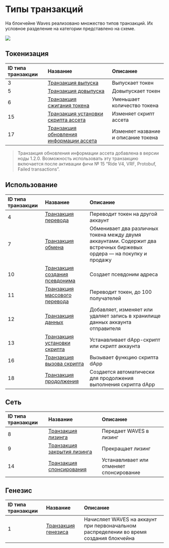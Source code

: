 # Типы транзакций

На блокчейне Waves реализовано множество типов транзакций. Их условное разделение на категории представлено на схеме.

![](./_assets/types.png)

## Токенизация

| ID типа транзакции | Название | Описание |
| :--- | :--- | :--- |
| 3 | [Транзакция выпуска](/ru/blockchain/transaction-type/issue-transaction) | Выпускает токен |
| 5 | [Транзакция довыпуска](/ru/blockchain/transaction-type/reissue-transaction) | Довыпускает токен |
| 6 | [Транзакция сжигания токена](/ru/blockchain/transaction-type/burn-transaction) | Уменьшает количество токена |
| 15 | [Транзакция установки скрипта ассета](/ru/blockchain/transaction-type/set-asset-script-transaction) | Изменяет скрипт ассета |
| 17 | [Транзакция обновления информации ассета](/ru/blockchain/transaction-type/update-asset-info-transaction) | Изменяет название и описание токена |

> Транзакция обновления информации ассета добавлена в версии ноды 1.2.0. Возможность использовать эту транзакцию включается после активации фичи №&nbsp;15 “Ride V4, VRF, Protobuf, Failed transactions”.

## Использование

| ID типа транзакции | Название | Описание |
| :--- | :--- | :--- |
| 4 | [Транзакция перевода](/ru/blockchain/transaction-type/transfer-transaction) | Переводит токен на другой аккаунт |
| 7 | [Транзакция обмена](/ru/blockchain/transaction-type/exchange-transaction) | Обменивает два различных токена между двумя аккаунтами. Содержит два встречных биржевых ордера — на покупку и продажу |
| 10 | [Транзакция создания псевдонима](/ru/blockchain/transaction-type/create-alias-transaction) | Создает псевдоним адреса |
| 11 | [Транзакция массового перевода](/ru/blockchain/transaction-type/mass-transfer-transaction) | Переводит токен, до 100 получателей |
| 12 | [Транзакция данных](/ru/blockchain/transaction-type/data-transaction) | Добавляет, изменяет или удаляет запись в хранилище данных аккаунта отправителя |
| 13 | [Транзакция установки скрипта](/ru/blockchain/transaction-type/set-script-transaction) | Устанавливает dApp-скрипт или скрипт аккаунта |
| 16 | [Транзакция вызова скрипта](/ru/blockchain/transaction-type/invoke-script-transaction) | Вызывает функцию скрипта dApp |
| 18 | [Транзакция продолжения](/ru/blockchain/transaction-type/continuation-transaction) | Создается автоматически для продолжения выполнения скрипта dApp |

## Сеть

| ID типа транзакции | Название | Описание |
| :--- | :--- | :--- |
| 8 | [Транзакция лизинга](/ru/blockchain/transaction-type/lease-transaction) | Передает WAVES в лизинг |
| 9 | [Транзакция закрытия лизинга](/ru/blockchain/transaction-type/lease-cancel-transaction) | Прекращает лизинг |
| 14 | [Транзакция спонсирования](/ru/blockchain/transaction-type/sponsor-fee-transaction) | Устанавливает или отменяет спонсирование |

## Генезис

| ID типа транзакции | Название | Описание |
| :--- | :--- | :--- |
| 1 | [Транзакция генезиса](/ru/blockchain/transaction-type/genesis-transaction) | Начисляет WAVES на аккаунт при первоначальном распределении во время создания блокчейна |
